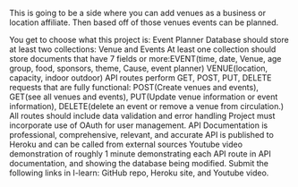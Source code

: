 This is going to be a side where you can add venues as a business or location affiliate. Then based off of those venues events can be planned.

You get to choose what this project is: Event Planner
Database should store at least two collections: Venue and Events
At least one collection should store documents that have 7 fields or more:EVENT(time, date, Venue, age group, food, sponsors, theme, Cause, event planner) VENUE(location, capacity, indoor outdoor)
API routes perform GET, POST, PUT, DELETE requests that are fully functional: POST(Create venues and events), GET(see all venues and events), PUT(Update venue information or event information), DELETE(delete an event or remove a venue from circulation.)
All routes should include data validation and error handling
Project must incorporate use of OAuth for user management.
API Documentation is professional, comprehensive, relevant, and accurate
API is published to Heroku and can be called from external sources
Youtube video demonstration of roughly 1 minute demonstrating each API route in API documentation, and showing the database being modified.
Submit the following links in I-learn: GitHub repo, Heroku site, and Youtube video.
